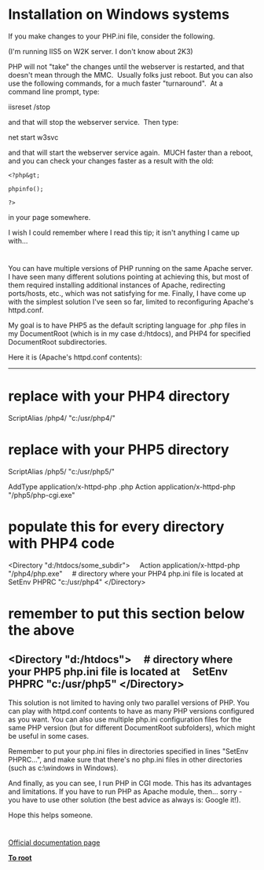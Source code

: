 # Installation on Windows systems





If you make changes to your PHP.ini file, consider the following.



(I&apos;m running IIS5 on W2K server. I don&apos;t know about 2K3)



PHP will not &quot;take&quot; the changes until the webserver is restarted, and that doesn&apos;t mean through the MMC.&#xA0; Usually folks just reboot. But you can also use the following commands, for a much faster &quot;turnaround&quot;.&#xA0; At a command line prompt, type:



iisreset /stop



and that will stop the webserver service.&#xA0; Then type:



net start w3svc



and that will start the webserver service again.&#xA0; MUCH faster than a reboot, and you can check your changes faster as a result with the old:





```
<?php&gt;

phpinfo();

?>
```




in your page somewhere.



I wish I could remember where I read this tip; it isn&apos;t anything I came up with...

  

#



You can have multiple versions of PHP running on the same Apache server. I have seen many different solutions pointing at achieving this, but most of them required installing additional instances of Apache, redirecting ports/hosts, etc., which was not satisfying for me.
Finally, I have come up with the simplest solution I&apos;ve seen so far, limited to reconfiguring Apache&apos;s httpd.conf.

My goal is to have PHP5 as the default scripting language for .php files in my DocumentRoot (which is in my case d:/htdocs), and PHP4 for specified DocumentRoot subdirectories.

Here it is (Apache&apos;s httpd.conf contents):

---------------------------
# replace with your PHP4 directory
ScriptAlias /php4/ &quot;c:/usr/php4/&quot;
# replace with your PHP5 directory
ScriptAlias /php5/ &quot;c:/usr/php5/&quot;

AddType application/x-httpd-php .php
Action application/x-httpd-php &quot;/php5/php-cgi.exe&quot;

# populate this for every directory with PHP4 code
&lt;Directory &quot;d:/htdocs/some_subdir&quot;&gt;
&#xA0; &#xA0; Action application/x-httpd-php &quot;/php4/php.exe&quot;
&#xA0; &#xA0; # directory where your PHP4 php.ini file is located at
&#xA0; &#xA0; SetEnv PHPRC &quot;c:/usr/php4&quot;
&lt;/Directory&gt;

# remember to put this section below the above
&lt;Directory &quot;d:/htdocs&quot;&gt;
&#xA0; &#xA0; # directory where your PHP5 php.ini file is located at
&#xA0; &#xA0; SetEnv PHPRC &quot;c:/usr/php5&quot;
&lt;/Directory&gt;
---------------------------

This solution is not limited to having only two parallel versions of PHP. You can play with httpd.conf contents to have as many PHP versions configured as you want.
You can also use multiple php.ini configuration files for the same PHP version (but for different DocumentRoot subfolders), which might be useful in some cases.

Remember to put your php.ini files in directories specified in lines &quot;SetEnv PHPRC...&quot;, and make sure that there&apos;s no php.ini files in other directories (such as c:\windows in Windows).

And finally, as you can see, I run PHP in CGI mode. This has its advantages and limitations. If you have to run PHP as Apache module, then... sorry - you have to use other solution (the best advice as always is: Google it!).

Hope this helps someone.

  

#

[Official documentation page](https://www.php.net/manual/en/install.windows.php)

**[To root](/README.md)**